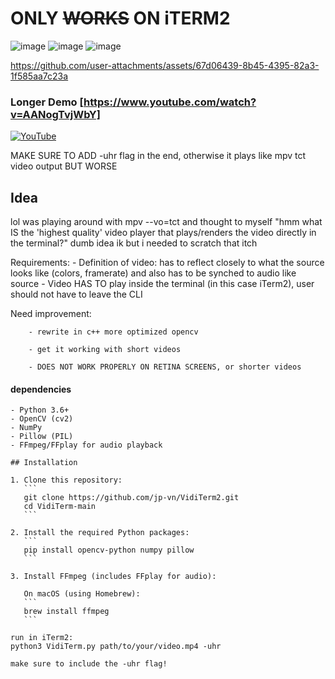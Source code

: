 # ONLY ~~WORKS~~ ON iTERM2

![image](https://github.com/user-attachments/assets/cca6b299-8705-4db8-adcd-6409df244a10)
![image](https://github.com/user-attachments/assets/bf933911-d9d3-412f-b671-461aa4a7ce0d)
![image](https://github.com/user-attachments/assets/047683dd-9938-4c26-ba81-64d561bc6272)

https://github.com/user-attachments/assets/67d06439-8b45-4395-82a3-1f585aa7c23a

### Longer Demo [https://www.youtube.com/watch?v=AANogTvjWbY]

[![YouTube](http://i.ytimg.com/vi/AANogTvjWbY/hqdefault.jpg)](https://www.youtube.com/watch?v=AANogTvjWbY)

MAKE SURE TO ADD -uhr flag in the end, otherwise it plays like mpv tct video output BUT WORSE

## Idea

lol was playing around with mpv --vo=tct and thought to myself "hmm what IS the 'highest quality' video player that plays/renders the video directly in the terminal?" dumb idea ik but i needed to scratch that itch

Requirements:
    - Definition of video: has to reflect closely to what the source looks like (colors, framerate) and also has to be synched to audio like source
    - Video HAS TO play inside the terminal (in this case iTerm2), user should not have to leave the CLI

Need improvement:
        
        - rewrite in c++ more optimized opencv
        
        - get it working with short videos
        
        - DOES NOT WORK PROPERLY ON RETINA SCREENS, or shorter videos
    

#### dependencies
    - Python 3.6+
    - OpenCV (cv2)
    - NumPy
    - Pillow (PIL)
    - FFmpeg/FFplay for audio playback

    ## Installation

    1. Clone this repository:
       ```
       git clone https://github.com/jp-vn/VidiTerm2.git
       cd VidiTerm-main
       ```
    
    2. Install the required Python packages:
       ```
       pip install opencv-python numpy pillow
       ```
    
    3. Install FFmpeg (includes FFplay for audio):
       
       On macOS (using Homebrew):
       ```
       brew install ffmpeg
       ```

    run in iTerm2:   
    python3 VidiTerm.py path/to/your/video.mp4 -uhr

    make sure to include the -uhr flag!
